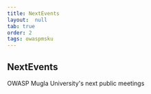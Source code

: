 ```yaml
---
title: NextEvents
layout:  null
tab: true
order: 2
tags: owaspmsku
---
```


## NextEvents

OWASP Mugla University's next public meetings


